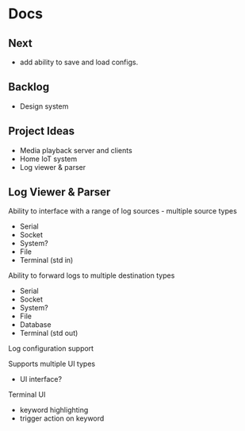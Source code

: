 # Docs

## Next

- add ability to save and load configs.


## Backlog

- Design system

Project Ideas
-------------
- Media playback server and clients
- Home IoT system
- Log viewer & parser



Log Viewer & Parser
-------------------
Ability to interface with a range of log sources - multiple source types
- Serial
- Socket
- System?
- File
- Terminal (std in)

Ability to forward logs to multiple destination types
- Serial
- Socket
- System?
- File
- Database
- Terminal (std out)

Log configuration support

Supports multiple UI types
- UI interface?


Terminal UI
- keyword highlighting
- trigger action on keyword